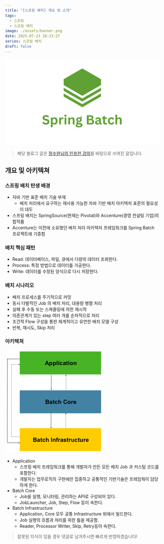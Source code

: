 ```yaml
---
title: "[스프링 배치] 개요 및 소개"
tags:
  - 스프링
  - 스프링 배치
image: ./assets/banner.png
date: 2025-07-23 18:23:27
series: 스프링 배치
draft: false
---
```


![배너 이미지](./assets/banner.png)

> 해당 블로그 글은 [정수원님의 인프런 강의](https://inf.run/fDUHu)를 바탕으로 쓰여진 글입니다.

## 개요 및 아키텍쳐

### 스프링 배치 탄생 배경

- 자바 기반 표준 배치 기술 부재
  - 배치 처리에서 요구하는 재사용 가능한 자바 기반 배치 아키텍처 표준의 필요성이 대두
- 스프링 배치는 SpringSource(현재는 Pivotal)와 Accenture(경영 컨설팅 기업)의 합작품
- Accenture는 이전에 소유했던 배치 처리 아키텍처 프레임워크를 Spring Batch 프로젝트에 기증함

### 배치 핵심 패턴

- Read: 데이터베이스, 파일, 큐에서 다량의 데이터 조회한다.
- Process: 특정 방법으로 데이터를 가공한다.
- Write: 데이터를 수정된 양식으로 다시 저장한다.

### 배치 시나리오

- 배치 프로세스를 주기적으로 커밋
- 동시 다발적인 Job 의 배치 처리, 대용량 병렬 처리
- 실패 후 수동 또는 스케줄링에 의한 재시작
- 의존관계가 있는 step 여러 개를 순차적으로 처리
- 조건적 Flow 구성을 통한 체계적이고 유연한 배치 모델 구성
- 반복, 재시도, Skip 처리

### 아키텍쳐

![image1](./assets/01.png)

- Application
  - 스프링 배치 프레임워크를 통해 개발자가 만든 모든 배치 Job 과 커스텀 코드를 포함한다.
  - 개발자는 업무로직의 구현에만 집중하고 공통적인 기반기술은 프레임웍이 담당하게 한다.
- Batch Core
  - Job을 실행, 모니터링, 관리하는 API로 구성되어 있다.
  - JobLauncher, Job, Step, Flow 등이 속한다.
- Batch Infrastructure
  - Application, Core 모두 공통 Infrastructure 위에서 빌드한다.
  - Job 실행의 흐름과 처리를 위한 틀을 제공함.
  - Reader, Processor Writer, Skip, Retry등이 속한다.

> 잘못된 지식이 있을 경우 댓글로 남겨주시면 빠르게 반영하겠습니다!